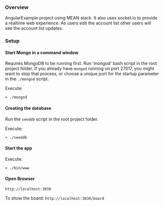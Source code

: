 ### Overview
AngularExample project using MEAN stack. It also uses socket.io to provide a realtime web experience.
As users edit the account list other users will see the account list updates.

### Setup
#### Start Mongo in a command window
Requires MongoDB to be running first. 
Run 'mongod' bash script in the root project folder. 
If you already have `mongod` running on port 27017, you might want to stop that 
process, or choose a unique port for the startup parameter in the `./mongod` script.

Execute:

```
> ./mongod
```

#### Creating the database
Run the `seeddb` script in the root project folder.

Execute:
```
> ./seeddb
```

#### Start the app
Execute:
```
> ./bin/www
```

#### Open Browser
`http://localhost:3030`

To show the board:
`http://localhost:3030/board`







